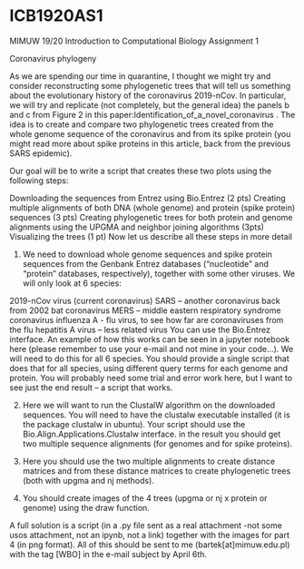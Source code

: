 # ICB1920AS1
MIMUW 19/20 Introduction to Computational Biology Assignment 1

Coronavirus phylogeny

As we are spending our time in quarantine, I thought we might try and consider reconstructing some phylogenetic trees that will tell us something about the evolutionary history of the coronavirus 2019-nCov. In particular, we will try and replicate (not completely, but the general idea) the panels b and c from Figure 2 in this paper:Identification_of_a_novel_coronavirus . The idea is to create and compare two phylogenetic trees created from the whole genome sequence of the coronavirus and from its spike protein (you might read more about spike proteins in this article, back from the previous SARS epidemic).

Our goal will be to write a script that creates these two plots using the following steps:

Downloading the sequences from Entrez using Bio.Entrez (2 pts)
Creating multiple alignments of both DNA (whole genome) and protein (spike protein) sequences (3 pts)
Creating phylogenetic trees for both protein and genome alignments using the UPGMA and neighbor joining algorithms (3pts)
Visualizing the trees (1 pt)
Now let us describe all these steps in more detail

1. We need to download whole genome sequences and spike protein sequences from the Genbank Entrez databases (“nucleotide” and “protein” databases, respectively), together with some other viruses. We will only look at 6 species:

2019-nCov virus (current coronavirus)
SARS – another coronavirus back from 2002
bat coronavirus
MERS – middle eastern respiratory syndrome coronavirus
influenza A -  flu virus, to see how far are coronaviruses from the flu
hepatitis A virus – less related virus
You can use the Bio.Entrez interface. An example of how this works can be seen in a jupyter notebook here (please remember to use your e-mail and not mine in your code…). We will need to do this for all 6 species. You should provide a single script that does that for all species, using different query terms for each genome and protein. You will probably need some trial and error work here, but I want to see just the end result – a script that works.

2. Here we will want to run the ClustalW algorithm on the downloaded sequences. You will need to have the clustalw executable installed (it is the package clustalw in ubuntu). Your script should use the Bio.Align.Applications.Clustalw interface. in the result you should get two multiple sequence alignments (for genomes and for spike proteins).

3. Here you should use the two multiple alignments to create distance matrices and from these distance matrices to create phylogenetic trees (both with upgma and nj methods).

4. You should create images of the 4 trees (upgma or nj x protein or genome) using the draw function.

A full solution is a script (in a .py file sent as a real attachment -not some usos attachment, not an ipynb, not a link) together with the images for part 4 (in png format). All of this should be sent to me (bartek[at]mimuw.edu.pl) with the tag [WBO] in the e-mail subject by April 6th.

